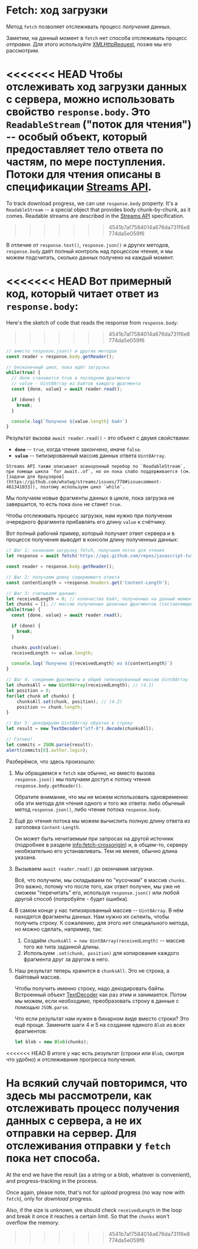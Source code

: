 
# Fetch: ход загрузки

Метод `fetch` позволяет отслеживать процесс *получения* данных.

Заметим, на данный момент в `fetch` нет способа отслеживать процесс *отправки*. Для этого используйте [XMLHttpRequest](info:xmlhttprequest), позже мы его рассмотрим.

<<<<<<< HEAD
Чтобы отслеживать ход загрузки данных с сервера, можно использовать свойство `response.body`. Это `ReadableStream` ("поток для чтения") -- особый объект, который предоставляет тело ответа по частям, по мере поступления. Потоки для чтения описаны в спецификации [Streams API](https://streams.spec.whatwg.org/#rs-class).
=======
To track download progress, we can use `response.body` property. It's a `ReadableStream` -- a special object that provides body chunk-by-chunk, as it comes. Readable streams are described in the [Streams API](https://streams.spec.whatwg.org/#rs-class) specification.
>>>>>>> 4541b7af7584014a676da731f6e8774da5e059f6

В отличие от `response.text()`, `response.json()` и других методов, `response.body` даёт полный контроль над процессом чтения, и мы можем подсчитать, сколько данных получено на каждый момент.

<<<<<<< HEAD
Вот примерный код, который читает ответ из `response.body`:
=======
Here's the sketch of code that reads the response from `response.body`:
>>>>>>> 4541b7af7584014a676da731f6e8774da5e059f6

```js
// вместо response.json() и других методов
const reader = response.body.getReader();

// бесконечный цикл, пока идёт загрузка
while(true) {
  // done становится true в последнем фрагменте
  // value - Uint8Array из байтов каждого фрагмента
  const {done, value} = await reader.read();

  if (done) {
    break;
  }

  console.log(`Получено ${value.length} байт`)
}
```

Результат вызова `await reader.read()` - это объект с двумя свойствами:
- **`done`** -- `true`, когда чтение закончено, иначе `false`.
- **`value`** -- типизированный массив данных ответа `Uint8Array`.

```smart
Streams API также описывает асинхронный перебор по `ReadableStream`, при помощи цикла `for await..of`, но он пока слабо поддерживается (см. [задачи для браузеров](https://github.com/whatwg/streams/issues/778#issuecomment-461341033)), поэтому используем цикл `while`.
```

Мы получаем новые фрагменты данных в цикле, пока загрузка не завершится, то есть пока `done` не станет `true`.

Чтобы отслеживать процесс загрузки, нам нужно при получении очередного фрагмента прибавлять его длину `value` к счётчику.

Вот полный рабочий пример, который получает ответ сервера и в процессе получения выводит в консоли длину полученных данных:

```js run async
// Шаг 1: начинаем загрузку fetch, получаем поток для чтения
let response = await fetch('https://api.github.com/repos/javascript-tutorial/en.javascript.info/commits?per_page=100');

const reader = response.body.getReader();

// Шаг 2: получаем длину содержимого ответа
const contentLength = +response.headers.get('Content-Length');

// Шаг 3: считываем данные:
let receivedLength = 0; // количество байт, полученных на данный момент
let chunks = []; // массив полученных двоичных фрагментов (составляющих тело ответа)
while(true) {
  const {done, value} = await reader.read();

  if (done) {
    break;
  }

  chunks.push(value);
  receivedLength += value.length;

  console.log(`Получено ${receivedLength} из ${contentLength}`)
}

// Шаг 4: соединим фрагменты в общий типизированный массив Uint8Array
let chunksAll = new Uint8Array(receivedLength); // (4.1)
let position = 0;
for(let chunk of chunks) {
	chunksAll.set(chunk, position); // (4.2)
	position += chunk.length;
}

// Шаг 5: декодируем Uint8Array обратно в строку
let result = new TextDecoder("utf-8").decode(chunksAll);

// Готово!
let commits = JSON.parse(result);
alert(commits[0].author.login);
```

Разберёмся, что здесь произошло:

1. Мы обращаемся к `fetch` как обычно, но вместо вызова `response.json()` мы получаем доступ к потоку чтения `response.body.getReader()`.

    Обратите внимание, что мы не можем использовать одновременно оба эти метода для чтения одного и того же ответа: либо обычный метод `response.json()`, либо чтение потока `response.body`.
2. Ещё до чтения потока мы можем вычислить полную длину ответа из заголовка `Content-Length`.

    Он может быть нечитаемым при запросах на другой источник (подробнее в разделе <info:fetch-crossorigin>) и, в общем-то, серверу необязательно его устанавливать. Тем не менее, обычно длина указана.
3. Вызываем `await reader.read()` до окончания загрузки.

    Всё, что получили, мы складываем по "кусочкам" в массив `chunks`. Это важно, потому что после того, как ответ получен, мы уже не сможем "перечитать" его, используя `response.json()` или любой другой способ (попробуйте - будет ошибка).
4. В самом конце у нас типизированный массив -- `Uint8Array`. В нём находятся фрагменты данных. Нам нужно их склеить, чтобы получить строку. К сожалению, для этого нет специального метода, но можно сделать, например, так:
    1. Создаём `chunksAll = new Uint8Array(receivedLength)` -- массив того же типа заданной длины.
    2. Используем `.set(chunk, position)` для копирования каждого фрагмента друг за другом в него.
5. Наш результат теперь хранится в `chunksAll`. Это не строка, а байтовый массив.

    Чтобы получить именно строку, надо декодировать байты. Встроенный объект [TextDecoder](info:text-decoder) как раз этим и занимается. Потом мы можем, если необходимо, преобразовать строку в данные с помощью `JSON.parse`.

    Что если результат нам нужен в бинарном виде вместо строки? Это ещё проще. Замените шаги 4 и 5 на создание единого `Blob` из всех фрагментов:
    ```js
    let blob = new Blob(chunks);
    ```

<<<<<<< HEAD
В итоге у нас есть результат (строки или `Blob`, смотря что удобно) и отслеживание прогресса получения.

На всякий случай повторимся, что здесь мы рассмотрели, как отслеживать процесс получения данных с сервера, а не их отправки на сервер. Для отслеживания отправки у `fetch` пока нет способа.
=======
At the end we have the result (as a string or a blob, whatever is convenient), and progress-tracking in the process.

Once again, please note, that's not for *upload* progress (no way now with `fetch`), only for *download* progress.

Also, if the size is unknown, we should check `receivedLength` in the loop and break it once it reaches a certain limit. So that the `chunks` won't overflow the memory. 
>>>>>>> 4541b7af7584014a676da731f6e8774da5e059f6
